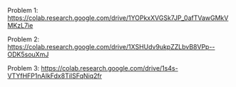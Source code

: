Problem 1: https://colab.research.google.com/drive/1YOPkxXVGSk7JP_0afTVawGMkVMKzL7ie

Problem 2: https://colab.research.google.com/drive/1XSHUdv9ukpZZLbvB8VPp--ODK5souXmJ

Problem 3: https://colab.research.google.com/drive/1s4s-VTYfHFP1nAIkFdx8TiISFqNiq2fr
